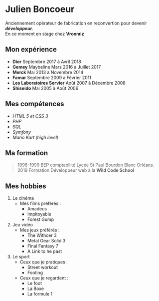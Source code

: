 # Julien Boncoeur 


Anciennement opérateur de fabrication en reconvertion pour devenir **_développeur_**.  
En ce moment en stage chez **Vroomiz**

## Mon expérience
* **Dior** Septembre 2017 à Avril 2018
* **Gemey** Maybeline Mars 2016 à Juillet 2017
* **Merck** Mai 2013 à Novembre 2014
* **Famar** Septembre 2009 à Février 2011
* **Les Laboratoires Servier** Août 2007 à Décembre 2008
* **Shiseido** Mai 2005 à Août 2006 

## Mes compétences
* _HTML 5 et CSS 3_
* _PHP_
* _SQL_
* _Symfony_
* _Mario Kart (high level)_
     
## Ma formation 
>1996-1999 BEP comptabilité Lycée St Paul Bourdon
Blanc Orléans.  
>2019 Formation Développeur web à la **Wild Code School**

## Mes hobbies
1. Le cinéma
    * Mes films préférés :
        * Amadeus
        * Impitoyable
        * Forest Gump
2. Jeu vidéo
    * Mes jeux préférés :
        * The Withcer 3
        * Metal Gear Solid 3
        * Final Fantasy 7
        * A Link to he past
3. Le sport
    * Ceux que je pratiques :
        * Street workout
        * Footing
    * Ceux que je regardent :
        * Le foot
        * La Boxe
        * La formule 1


